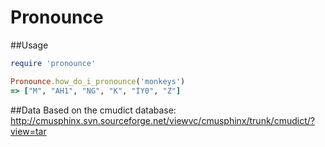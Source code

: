 # Pronounce



##Usage

```ruby
require 'pronounce'

Pronounce.how_do_i_pronounce('monkeys')
=> ["M", "AH1", "NG", "K", "IY0", "Z"]
```

##Data
Based on the cmudict database: http://cmusphinx.svn.sourceforge.net/viewvc/cmusphinx/trunk/cmudict/?view=tar